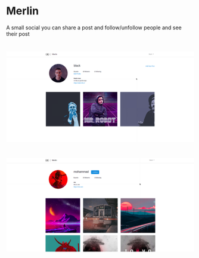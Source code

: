 # Merlin
A small social you can share a post and follow/unfollow people and see their post
#
![alt text](https://github.com/Blackjohnrose/merlin/blob/main/screenshot.png?raw=true)
#
![alt text](https://github.com/Blackjohnrose/merlin/blob/main/screenshot2.png?raw=true)
